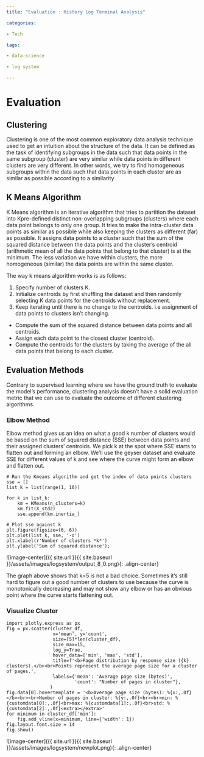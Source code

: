 ```yaml
---
title: "Evaluation : History Log Terminal Analysis"

categories:

- Tech

tags:

- data-science

- log system

---
```



# Evaluation


## Clustering

Clustering is one of the most common exploratory data analysis technique used to get an intuition about the structure of the data. It can be defined as the task of identifying subgroups in the data such that data points in the same subgroup (cluster) are very similar while data points in different clusters are very different. In other words, we try to find homogeneous subgroups within the data such that data points in each cluster are as similar as possible according to a similarity


## K Means Algorithm

K Means algorithm is an iterative algorithm that tries to partition the dataset into Kpre-defined distinct non-overlapping subgroups (clusters) where each data point belongs to only one group. It tries to make the intra-cluster data points as similar as possible while also keeping the clusters as different (far) as possible. It assigns data points to a cluster such that the sum of the squared distance between the data points and the cluster’s centroid (arithmetic mean of all the data points that belong to that cluster) is at the minimum. The less variation we have within clusters, the more homogeneous (similar) the data points are within the same cluster.

The way k means algorithm works is as follows:



1. Specify number of clusters K.
2. Initialize centroids by first shuffling the dataset and then randomly selecting K data points for the centroids without replacement.
3. Keep iterating until there is no change to the centroids. i.e assignment of data points to clusters isn’t changing.
* Compute the sum of the squared distance between data points and all centroids.
* Assign each data point to the closest cluster (centroid).
* Compute the centroids for the clusters by taking the average of the all data points that belong to each cluster.


## Evaluation Methods

Contrary to supervised learning where we have the ground truth to evaluate the model’s performance, clustering analysis doesn’t have a solid evaluation metric that we can use to evaluate the outcome of different clustering algorithms. 


### Elbow Method

Elbow method gives us an idea on what a good k number of clusters would be based on the sum of squared distance (SSE) between data points and their assigned clusters’ centroids. We pick k at the spot where SSE starts to flatten out and forming an elbow. We’ll use the geyser dataset and evaluate SSE for different values of k and see where the curve might form an elbow and flatten out.


```
# Run the Kmeans algorithm and get the index of data points clusters
sse = []
list_k = list(range(1, 10))

for k in list_k:
    km = KMeans(n_clusters=k)
    km.fit(X_std2)
    sse.append(km.inertia_)

# Plot sse against k
plt.figure(figsize=(6, 6))
plt.plot(list_k, sse, '-o')
plt.xlabel(r'Number of clusters *k*')
plt.ylabel('Sum of squared distance');
```

  ![image-center]({{ site.url }}{{ site.baseurl }}/assets/images/logsystem/output_8_0.png){: .align-center}
 

The graph above shows that k=5 is not a bad choice. Sometimes it’s still hard to figure out a good number of clusters to use because the curve is monotonically decreasing and may not show any elbow or has an obvious point where the curve starts flattening out.


### Visualize Cluster


```
import plotly.express as px
fig = px.scatter(cluster_df, 
                 x='mean', y='count',
                 size=[5]*len(cluster_df),
                 size_max=15,
                 log_y=True,
                 hover_data=['min', 'max', 'std'],
                 title=f'<b>Page distribution by response size ({k} clusters).</b><br>Points represent the average page size for a cluster of pages.',
                 labels={'mean': 'Average page size (bytes)',
                         'count': "Number of pages in cluster"}, 
                )
fig.data[0].hovertemplate = '<b>Average page size (bytes): %{x:,.0f}</b><br><br>Number of pages in cluster: %{y:,.0f}<br><br>min: %{customdata[0]:,.0f}<br>max: %{customdata[1]:,.0f}<br>std: %{customdata[2]:,.0f}<extra></extra>'
for minimum in cluster_df['min']:
    fig.add_vline(x=minimum, line={'width': 1})
fig.layout.font.size = 14
fig.show()
```
  ![image-center]({{ site.url }}{{ site.baseurl }}/assets/images/logsystem/newplot.png){: .align-center}

